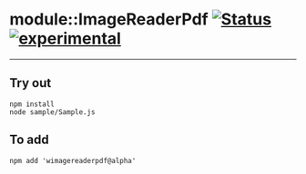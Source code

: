
# module::ImageReaderPdf  [![Status](https://github.com/Wandalen/wImageReaderPdf/workflows/Test/badge.svg)](https://github.com/Wandalen/wImageReaderPdf/actions?query=workflow%3ATest) [![experimental](https://img.shields.io/badge/stability-experimental-orange.svg)](https://github.com/emersion/stability-badges#experimental)

___

## Try out
```
npm install
node sample/Sample.js
```

## To add
```
npm add 'wimagereaderpdf@alpha'
```

